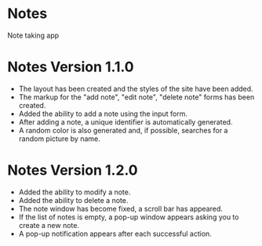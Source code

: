 # Notes

Note taking app

# Notes Version 1.1.0

- The layout has been created and the styles of the site have been added.
- The markup for the "add note", "edit note", "delete note" forms has been created.
- Added the ability to add a note using the input form.
- After adding a note, a unique identifier is automatically generated.
- A random color is also generated and, if possible, searches for a random picture by name.

# Notes Version 1.2.0

- Added the ability to modify a note.
- Added the ability to delete a note.
- The note window has become fixed, a scroll bar has appeared.
- If the list of notes is empty, a pop-up window appears asking you to create a new note.
- A pop-up notification appears after each successful action.
